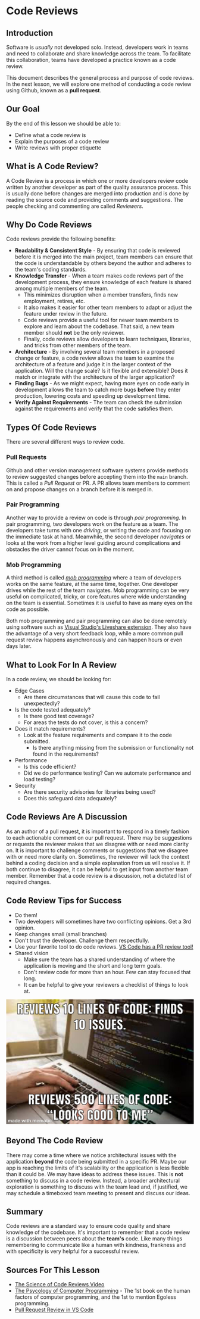 # Code Reviews

## Introduction

Software is _usually_ not developed solo. Instead, developers work in teams and need to collaborate and share knowledge across the team. To facilitate this collaboration, teams have developed a practice known as a code review.

This document describes the general process and purpose of code reviews. In the next lesson, we will explore one method of conducting a code review using Github, known as a **pull request**.

## Our Goal

By the end of this lesson we should be able to:

- Define what a code review is
- Explain the purposes of a code review
- Write reviews with proper etiquette

## What is A Code Review?

A Code Review is a process in which one or more developers review code written by another developer as part of the quality assurance process. This is usually done before changes are merged into production and is done by reading the source code and providing comments and suggestions. The people checking and commenting are called _Reviewers_.

## Why Do Code Reviews

Code reviews provide the following benefits:

- **Readability & Consistent Style** - By ensuring that code is reviewed before it is merged into the main project, team members can ensure that the code is understandable by others beyond the author and adheres to the team's coding standards.
- **Knowledge Transfer** - When a team makes code reviews part of the development process, they ensure knowledge of each feature is shared among multiple members of the team. 
  - This minimizes disruption when a member transfers, finds new employment, retires, etc. 
  - It also makes it easier for other team members to adapt or adjust the feature under review in the future.
  - Code reviews provide a useful tool for newer team members to explore and learn about the codebase. That said, a new team member should **not** be the only reviewer.
  - Finally, code reviews allow developers to learn techniques, libraries, and tricks from other members of the team.
- **Architecture** - By involving several team members in a proposed change or feature, a code review allows the team to examine the architecture of a feature and judge it in the larger context of the application. Will the change scale?  Is it flexible and extensible? Does it match or integrate with the architecture of the larger application?
- **Finding Bugs** - As we might expect, having more eyes on code early in development allows the team to catch more bugs **before** they enter production, lowering costs and speeding up development time. 
- **Verify Against Requirements** - The team can check the submission against the requirements and verify that the code satisfies them.

## Types Of Code Reviews

There are several different ways to review code.

### Pull Requests

Github and other version management software systems provide methods to review suggested changes before accepting them into the `main` branch. This is called a _Pull Request_ or PR. A PR allows team members to comment on and propose changes on a branch before it is merged in. 

### Pair Programming

Another way to provide a review on code is through _pair programming_. In pair programming, two developers work on the feature as a team. The developers take turns with one _driving_, or writing the code and focusing on the immediate task at hand. Meanwhile, the second developer _navigates_ or looks at the work from a higher level guiding around complications and obstacles the driver cannot focus on in the moment.

### Mob Programming

A third method is called [_mob programming_](https://en.wikipedia.org/wiki/Mob_programming) where a team of developers works on the same feature, at the same time, together. One developer drives while the rest of the team navigates. Mob programming can be very useful on complicated, tricky, or core features where wide understanding on the team is essential. Sometimes it is useful to have as many eyes on the code as possible.

Both mob programming and pair programming can also be done remotely using software such as [Visual Studio's Liveshare extension](https://code.visualstudio.com/blogs/2017/11/15/live-share). They also have the advantage of a very short feedback loop, while a more common pull request review happens asynchronously and can happen hours or even days later. 

## What to Look For In A Review

In a code review, we should be looking for:

- Edge Cases
  - Are there circumstances that will cause this code to fail unexpectedly?  
- Is the code tested adequately?
  - Is there good test coverage?
  - For areas the tests do not cover, is this a concern?
- Does it match requirements?
  - Look at the feature requirements and compare it to the code submitted. 
    - Is there anything missing from the submission or functionality not found in the requirements?
- Performance
  - Is this code efficient?
  - Did we do performance testing? Can we automate performance and load testing?
- Security
  - Are there security advisories for libraries being used?
  - Does this safeguard data adequately?

## Code Reviews Are A Discussion

As an author of a pull request, it is important to respond in a timely fashion to each actionable comment on our pull request. There may be suggestions or requests the reviewer makes that we disagree with or need more clarity on. It is important to challenge comments or suggestions that we disagree with or need more clarity on. Sometimes, the reviewer will lack the context behind a coding decision and a simple explanation from us will resolve it. If both continue to disagree, it can be helpful to get input from another team member. Remember that a code review is a discussion, not a dictated list of required changes.

## Code Review Tips for Success

- Do them!  
- Two developers will sometimes have two conflicting opinions. Get a 3rd opinion.
- Keep changes small (small branches)
- Don't trust the developer. Challenge them respectfully.
- Use your favorite tool to do code reviews. [VS Code has a PR review tool!](https://code.visualstudio.com/blogs/2018/09/10/introducing-github-pullrequests)
- Shared vision
  - Make sure the team has a shared understanding of where the application is moving and the short and long term goals. 
  - Don't review code for more than an hour. Few can stay focused that long.
  - It can be helpful to give your reviewers a checklist of things to look at.

![Code Review Meme](/assets/code-reviews/code-review-meme.jpg)

## Beyond The Code Review

There may come a time where we notice architectural issues with the application **beyond** the code being submitted in a specific PR. Maybe our app is reaching the limits of it's scalability or the application is less flexible than it could be. We may have ideas to address these issues. This is **not** something to discuss in a code review. Instead, a broader architectural exploration is something to discuss with the team lead and, if justified, we may schedule a timeboxed team meeting to present and discuss our ideas. 

## Summary

Code reviews are a standard way to ensure code quality and share knowledge of the codebase. It's important to remember that a code review is a discussion between peers about the **team's** code. Like many things remembering to communicate like a human with kindness, frankness and with specificity is very helpful for a successful review. 

## Sources For This Lesson

- [The Science of Code Reviews Video](https://www.youtube.com/watch?v=EyL7mqwpZhk)
- [The Psycology of Computer Programming](https://leanpub.com/thepsychologyofcomputerprogramming) - The 1st book on the human factors of computer programming, and the 1st to mention Egoless programming.
- [Pull Request Review in VS Code](https://code.visualstudio.com/blogs/2018/09/10/introducing-github-pullrequests)
